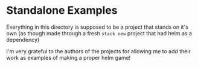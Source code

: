# Standalone Examples
Everything in this directory is supposed to be a project that stands on it's own (as though made through a fresh `stack new` project
that had helm as a dependency)

I'm very grateful to the authors of the projects for allowing me to add their work as examples of making a proper helm game!
